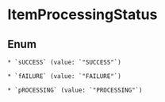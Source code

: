 
# ItemProcessingStatus

## Enum


    * `sUCCESS` (value: `"SUCCESS"`)

    * `fAILURE` (value: `"FAILURE"`)

    * `pROCESSING` (value: `"PROCESSING"`)



